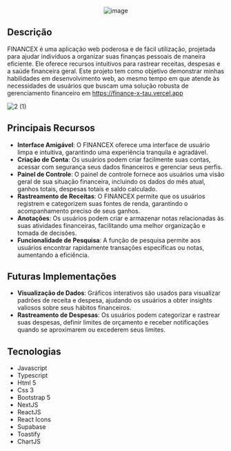 <div align="center">
  
![image](https://i.ibb.co/gV96vrR/Financex-banner.png)

</div>



## Descrição
FINANCEX é uma aplicação web poderosa e de fácil utilização, projetada para ajudar indivíduos a organizar suas finanças pessoais de maneira eficiente. Ele oferece recursos intuitivos para rastrear receitas, despesas e a saúde financeira geral. Este projeto tem como objetivo demonstrar minhas habilidades em desenvolvimento web, ao mesmo tempo em que atende às necessidades de usuários que buscam uma solução robusta de gerenciamento financeiro em https://finance-x-tau.vercel.app

![2 (1)](https://github.com/Wesley-Fernandes/my-finance-system/assets/89518536/5589a77a-4a6c-48e4-92b4-a11829a0725d)

## Principais Recursos

- **Interface Amigável**: O FINANCEX oferece uma interface de usuário limpa e intuitiva, garantindo uma experiência tranquila e agradável.
- **Criação de Conta**: Os usuários podem criar facilmente suas contas, acessar com segurança seus dados financeiros e gerenciar seus perfis.
- **Painel de Controle**: O painel de controle fornece aos usuários uma visão geral de sua situação financeira, incluindo os dados do mês atual, ganhos totais, despesas totais e saldo calculado.
- **Rastreamento de Receitas**: O FINANCEX permite que os usuários registrem e categorizem suas fontes de renda, garantindo o acompanhamento preciso de seus ganhos.
- **Anotações**: Os usuários podem criar e armazenar notas relacionadas às suas atividades financeiras, facilitando uma melhor organização e tomada de decisões.
- **Funcionalidade de Pesquisa**: A função de pesquisa permite aos usuários encontrar rapidamente transações específicas ou notas, aumentando a eficiência.

## Futuras Implementações
- **Visualização de Dados**: Gráficos interativos são usados para visualizar padrões de receita e despesa, ajudando os usuários a obter insights valiosos sobre seus hábitos financeiros.
- **Rastreamento de Despesas**: Os usuários podem categorizar e rastrear suas despesas, definir limites de orçamento e receber notificações quando se aproximarem ou excederem seus limites.


## Tecnologias
- Javascript
- Typescript
- Html 5
- Css 3
- Bootstrap 5
- NextJS
- ReactJS
- React Icons
- Supabase
- Toastify
- ChartJS
